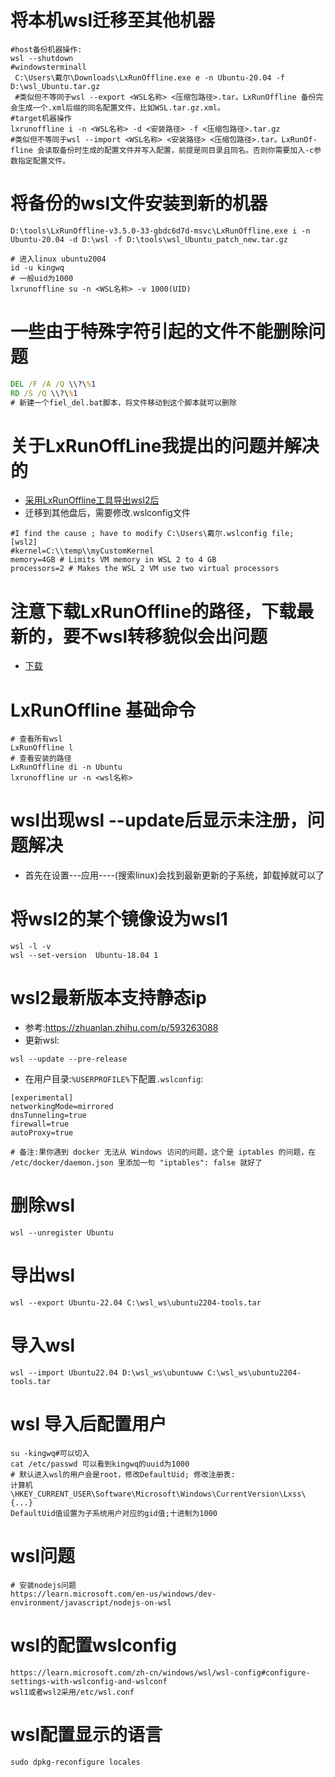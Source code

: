 # 将本机wsl迁移至其他机器

```shell
#host备份机器操作:
wsl --shutdown
#windowsterminall
 C:\Users\戴尔\Downloads\LxRunOffline.exe e -n Ubuntu-20.04 -f D:\wsl_Ubuntu.tar.gz
 #类似但不等同于wsl --export <WSL名称> <压缩包路径>.tar。LxRunOf­fline 备份完会生成一个.xml后缀的同名配置文件，比如WSL.tar.gz.xml。
#target机器操作
lxrunoffline i -n <WSL名称> -d <安装路径> -f <压缩包路径>.tar.gz
#类似但不等同于wsl --import <WSL名称> <安装路径> <压缩包路径>.tar。LxRunOf­fline 会读取备份时生成的配置文件并写入配置，前提是同目录且同名。否则你需要加入-c参数指定配置文件。
```

# 将备份的wsl文件安装到新的机器

```
D:\tools\LxRunOffline-v3.5.0-33-gbdc6d7d-msvc\LxRunOffline.exe i -n Ubuntu-20.04 -d D:\wsl -f D:\tools\wsl_Ubuntu_patch_new.tar.gz

# 进入linux ubuntu2004
id -u kingwq
# 一般uid为1000
lxrunoffline su -n <WSL名称> -v 1000(UID)
```

# 一些由于特殊字符引起的文件不能删除问题

```bat
DEL /F /A /Q \\?\%1
RD /S /Q \\?\%1
# 新建一个fiel_del.bat脚本，将文件移动到这个脚本就可以删除
```

# 关于LxRunOffLine我提出的问题并解决的

- [采用LxRunOffline工具导出wsl2后](https://github.com/DDoSolitary/LxRunOffline/issues/187)
- 迁移到其他盘后，需要修改.wslconfig文件

```
#I find the cause ; have to modify C:\Users\戴尔.wslconfig file;
[wsl2]
#kernel=C:\\temp\\myCustomKernel
memory=4GB # Limits VM memory in WSL 2 to 4 GB
processors=2 # Makes the WSL 2 VM use two virtual processors
```

# 注意下载LxRunOffline的路径，下载最新的，要不wsl转移貌似会出问题

- [下载](https://ddosolitary-builds.sourceforge.io/LxRunOffline/)

# LxRunOffline 基础命令

```
# 查看所有wsl
LxRunOffline l
# 查看安装的路径
LxRunOffline di -n Ubuntu
lxrunoffline ur -n <wsl名称>
```

# wsl出现wsl --update后显示未注册，问题解决

- 首先在设置---应用----(搜索linux)会找到最新更新的子系统，卸载掉就可以了

# 将wsl2的某个镜像设为wsl1

```
wsl -l -v
wsl --set-version  Ubuntu-18.04 1
```

# wsl2最新版本支持静态ip

- 参考:https://zhuanlan.zhihu.com/p/593263088
- 更新wsl:

```
wsl --update --pre-release
```

- 在用户目录:`%USERPROFILE%`下配置`.wslconfig`:

```
[experimental]
networkingMode=mirrored
dnsTunneling=true
firewall=true
autoProxy=true

# 备注:果你遇到 docker 无法从 Windows 访问的问题，这个是 iptables 的问题，在 /etc/docker/daemon.json 里添加一句 "iptables": false 就好了
```

# 删除wsl

```
wsl --unregister Ubuntu
```

# 导出wsl

```
wsl --export Ubuntu-22.04 C:\wsl_ws\ubuntu2204-tools.tar
```

# 导入wsl

```
wsl --import Ubuntu22.04 D:\wsl_ws\ubuntuww C:\wsl_ws\ubuntu2204-tools.tar
```

# wsl 导入后配置用户

```
su -kingwq#可以切入
cat /etc/passwd 可以看到kingwq的uuid为1000
# 默认进入wsl的用户会是root，修改DefaultUid; 修改注册表:
计算机\HKEY_CURRENT_USER\Software\Microsoft\Windows\CurrentVersion\Lxss\{...}
DefaultUid值设置为子系统用户对应的gid值;十进制为1000
```

# wsl问题

```
# 安装nodejs问题
https://learn.microsoft.com/en-us/windows/dev-environment/javascript/nodejs-on-wsl
```

# wsl的配置wslconfig

```
https://learn.microsoft.com/zh-cn/windows/wsl/wsl-config#configure-settings-with-wslconfig-and-wslconf
wsl1或者wsl2采用/etc/wsl.conf
```

# wsl配置显示的语言

```
sudo dpkg-reconfigure locales
```
